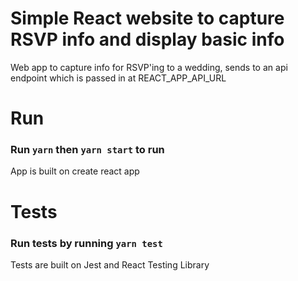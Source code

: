 # Simple React website to capture RSVP info and display basic info

Web app to capture info for RSVP'ing to a wedding, sends to an api endpoint which is passed
in at REACT_APP_API_URL

# Run

### Run `yarn` then `yarn start` to run
App is built on create react app

# Tests

### Run tests by running `yarn test`
Tests are built on Jest and React Testing Library

